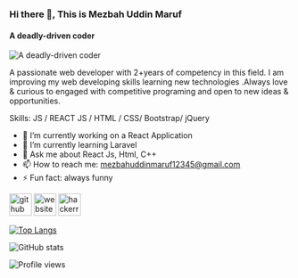 ### Hi there 👋,  This is Mezbah Uddin Maruf
#### A deadly-driven coder
![A deadly-driven coder](https://mezbahuddin21.github.io/maruf/assets/img/banner.png)

A passionate web developer with 2+years of competency in this field. I am improving my web developing skills learning new technologies .Always love & curious to engaged with competitive programing and open to new ideas & opportunities. 

Skills:  JS / REACT JS / HTML / CSS/ Bootstrap/ jQuery

- 🔭 I’m currently working on  a React Application 
- 🌱 I’m currently learning Laravel 
- 💬 Ask me about React Js, Html, C++ 
- 📫 How to reach me: mezbahuddinmaruf12345@gmail.com 
- ⚡ Fun fact: always funny 


[<img src='https://cdn.jsdelivr.net/npm/simple-icons@3.0.1/icons/github.svg' alt='github' height='40'>](https://github.com/mezbahuddin21)  [<img src='https://cdn.jsdelivr.net/npm/simple-icons@3.0.1/icons/icloud.svg' alt='website' height='40'>](https://mezbahuddin21.github.io/maruf)  [<img src='https://cdn.jsdelivr.net/npm/simple-icons@3.0.1/icons/hackerrank.svg' alt='hackerrank' height='40'>](@mezbahuddinmaruf)  

[![Top Langs](https://github-readme-stats.vercel.app/api/top-langs/?username=mezbahuddin21)](https://github.com/anuraghazra/github-readme-stats)

![GitHub stats](https://github-readme-stats.vercel.app/api?username=mezbahuddin21&show_icons=true)  

![Profile views](https://gpvc.arturio.dev/mezbahuddin21)  
